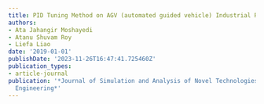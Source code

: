```yaml
---
title: PID Tuning Method on AGV (automated guided vehicle) Industrial Robot
authors:
- Ata Jahangir Moshayedi
- Atanu Shuvam Roy
- Liefa Liao
date: '2019-01-01'
publishDate: '2023-11-26T16:47:41.725460Z'
publication_types:
- article-journal
publication: '*Journal of Simulation and Analysis of Novel Technologies in Mechanical
  Engineering*'
---
```

